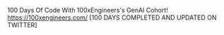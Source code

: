 100 Days Of Code With 100xEngineers's GenAI Cohort! 
https://100xengineers.com/
[100 DAYS COMPLETED AND UPDATED ON TWITTER]
